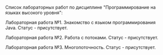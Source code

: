 Список лабораторных работ по дисциплине "Программирование на языках высокого уровня":

Лабораторная работа №1. Знакомство с языком программирования Java. Статус - присутствует.

Лабораторная работа №2. Работа с потоками. Статус - присутствует.

Лабораторная работа №3. Многопоточность. Статус - присутствует.
